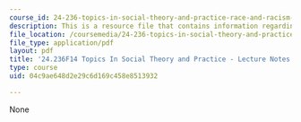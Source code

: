 ```yaml
---
course_id: 24-236-topics-in-social-theory-and-practice-race-and-racism-fall-2014
description: This is a resource file that contains information regarding session 15.
file_location: /coursemedia/24-236-topics-in-social-theory-and-practice-race-and-racism-fall-2014/04c9ae648d2e29c6d169c458e8513932_MIT24_236F14_Sess15.pdf
file_type: application/pdf
layout: pdf
title: '24.236F14 Topics In Social Theory and Practice - Lecture Notes: Panethnicity'
type: course
uid: 04c9ae648d2e29c6d169c458e8513932

---
```

None